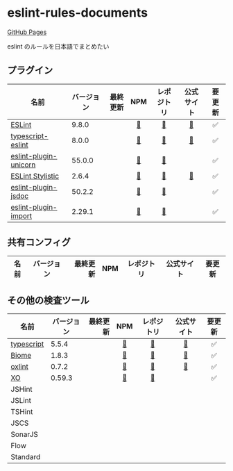 # eslint-rules-documents

[GitHub Pages](https://mikiymk.github.io/eslint-rules-documents/)

eslint のルールを日本語でまとめたい

## プラグイン

| 名前                                             | バージョン | 最終更新 |                                 NPM                                  |                                レポジトリ                                |             公式サイト             | 要更新 |
| ------------------------------------------------ | ---------- | -------: | :------------------------------------------------------------------: | :----------------------------------------------------------------------: | :--------------------------------: | :----: |
| [ESLint](./eslint)                               | 9.8.0      |          |          [📖](https://www.npmjs.com/package/eslint/v/9.8.0)          |            [🐙](https://github.com/eslint/eslint/tree/v9.8.0)            |      [🔗](https://eslint.org)      |   ✅   |
| [typescript-eslint](./typescript-eslint)         | 8.0.0      |          |    [📖](https://www.npmjs.com/package/typescript-eslint/v/8.0.0)     | [🐙](https://github.com/typescript-eslint/typescript-eslint/tree/v8.0.0) | [🔗](https://typescript-eslint.io) |   ✅   |
| [eslint-plugin-unicorn](./eslint-plugin-unicorn) | 55.0.0     |          |  [📖](https://www.npmjs.com/package/eslint-plugin-unicorn/v/55.0.0)  | [🐙](https://github.com/sindresorhus/eslint-plugin-unicorn/tree/v55.0.0) |                                    |   ✅   |
| [ESLint Stylistic](./eslint-stylistic)           | 2.6.4      |          | [📖](https://www.npmjs.com/package/@stylistic/eslint-plugin/v/2.6.4) |  [🐙](https://github.com/eslint-stylistic/eslint-stylistic/tree/v2.6.4)  |     [🔗](https://eslint.style)     |   ✅   |
| [eslint-plugin-jsdoc](./eslint-plugin-jsdoc)     | 50.2.2     |          |   [📖](https://www.npmjs.com/package/eslint-plugin-jsdoc/v/50.2.2)   |     [🐙](https://github.com/gajus/eslint-plugin-jsdoc/tree/v50.2.2)      |                                    |   ✅   |
| [eslint-plugin-import](./eslint-plugin-import)   | 2.29.1     |          |  [📖](https://www.npmjs.com/package/eslint-plugin-import/v/2.29.1)   |   [🐙](https://github.com/import-js/eslint-plugin-import/tree/v2.29.1)   |                                    |   ✅   |

## 共有コンフィグ

| 名前 | バージョン | 最終更新 | NPM | レポジトリ | 公式サイト | 要更新 |
| ---- | ---------- | -------: | :-: | :--------: | :--------: | :----: |

## その他の検査ツール

| 名前                       | バージョン | 最終更新 |                            NPM                             |                                   レポジトリ                                   |              公式サイト              | 要更新 |
| -------------------------- | ---------- | -------: | :--------------------------------------------------------: | :----------------------------------------------------------------------------: | :----------------------------------: | :----: |
| [typescript](./typescript) | 5.5.4      |          |   [📖](https://www.npmjs.com/package/typescript/v/5.5.4)   |           [🐙](https://github.com/microsoft/TypeScript/tree/v5.5.4)            | [🔗](https://www.typescriptlang.org) |   ✅   |
| [Biome](./biome)           | 1.8.3      |          | [📖](https://www.npmjs.com/package/@biomejs/biome/v/1.8.3) |             [🐙](https://github.com/biomejs/biome/tree/cli/v1.8.3)             |      [🔗](https://biomejs.dev)       |   ✅   |
| [oxlint](./oxc)            | 0.7.2      |          |     [📖](https://www.npmjs.com/package/oxlint/v/0.7.2)     | [🐙](https://github.com/oxc-project/oxc/tree/oxlint_v0.7.2?tab=readme-ov-file) |         [🔗](https://oxc.rs)         |   ✅   |
| [XO](./xo)                 | 0.59.3     |          |      [📖](https://www.npmjs.com/package/xo/v/0.59.3)       |                 [🐙](https://github.com/xojs/xo/tree/v0.59.3)                  |                                      |   ✅   |
| JSHint                     |            |          |                                                            |                                                                                |                                      |        |
| JSLint                     |            |          |                                                            |                                                                                |                                      |        |
| TSHint                     |            |          |                                                            |                                                                                |                                      |        |
| JSCS                       |            |          |                                                            |                                                                                |                                      |        |
| SonarJS                    |            |          |                                                            |                                                                                |                                      |        |
| Flow                       |            |          |                                                            |                                                                                |                                      |        |
| Standard                   |            |          |                                                            |                                                                                |                                      |        |
